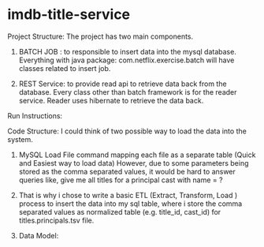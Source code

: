 # imdb-title-service

Project Structure:
  The project has two main components. 
   1. BATCH JOB : to responsible to insert data into the mysql database. 
        Everything with java package: com.netflix.exercise.batch will have classes related to insert job. 
        
   2. REST Service: to provide read api to retrieve data back from the database.
        Every class other than batch framework is for the reader service. Reader uses hibernate to retrieve the data back. 
   
   
Run Instructions:


Code Structure:
I could think of two possible way to load the data into the system. 
  1. MySQL Load File command mapping each file as a separate table (Quick and Easiest way to load data)
     However, due to some parameters being stored as the comma separated values, it would be hard to answer queries like, 
     give me all titles for a principal cast with name = ?
  2. That is why i chose to write a basic ETL (Extract, Transform, Load ) process to insert the data into my sql table,
  where i store the comma separated values as normalized table (e.g. title_id, cast_id) for titles.principals.tsv file. 
  
1. Data Model:
